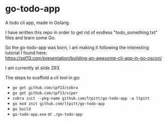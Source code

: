 # go-todo-app
A todo cli app, made in Golang.

I have written this repo in order to get rid of endless "todo_something.txt" files and learn some Go.

So the go-todo-app was born, I am making it following the interesting tutorial I found here:  
https://spf13.com/presentation/building-an-awesome-cli-app-in-go-oscon/

I am currently at slide 293.

The steps to scaffold a cli tool in go:
- ```go get github.com/spf13/cobra```
- ```go get github.com/spf13/viper``` 
- ```cobra init --pkg-name github.com/ltpitt/go-todo-app -a ltpitt```
- ```go mod init github.com/ltpitt/go-todo-app```
- ```go build```
- ```go-todo-app.exe``` or ```./go-todo-app```
